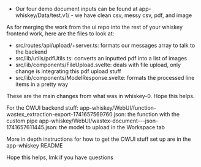 - Our four demo document inputs can be found at app-whiskey/Data/test.v1/ - we have clean csv, messy csv, pdf, and image

As for merging the work from the ui repo into the rest of your whiskey frontend work, here are the files to look at:
- src/routes/api/upload/+server.ts: formats our messages array to talk to the backend
- src/lib/utils/pdfUtils.ts: converts an inputted pdf into a list of images
- src/lib/components/FileUpload.svelte: deals with file upload, only change is integrating this pdf upload stuff
- src/lib/components/ModelResponse.svelte: formats the processed line items in a pretty way

These are the main changes from what was in whiskey-0. Hope this helps.

For the OWUI backend stuff:
app-whiskey/WebUI/function-wastex_extraction-export-1741657569760.json: the function with the custom pipe
app-whiskey/WebUI/wastex-document---json-1741657611445.json: the model to upload in the Workspace tab

More in depth instructions for how to get the OWUI stuff set up are in the app-whiskey README

Hope this helps, lmk if you have questions